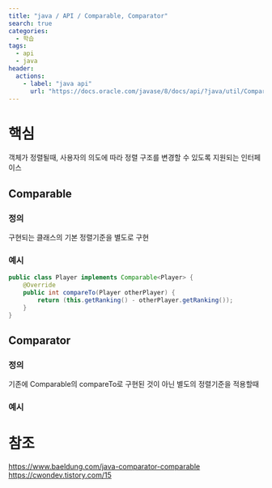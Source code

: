 ```yaml
---
title: "java / API / Comparable, Comparator"
search: true
categories: 
  - 학습
tags: 
  - api
  - java
header:  
  actions:
    - label: "java api"
      url: "https://docs.oracle.com/javase/8/docs/api/?java/util/Comparator.html"
---
```


# 핵심
객체가 정렬될때, 사용자의 의도에 따라 정렬 구조를 변경할 수 있도록 지원되는 인터페이스
## Comparable
### 정의
구현되는 클래스의 기본 정렬기준을 별도로 구현
### 예시
```java
public class Player implements Comparable<Player> {
    @Override
    public int compareTo(Player otherPlayer) {
        return (this.getRanking() - otherPlayer.getRanking());
    }
}
```
## Comparator
### 정의
기존에 Comparable의 compareTo로 구현된 것이 아닌 별도의 정렬기준을 적용할때
### 예시

# 참조
https://www.baeldung.com/java-comparator-comparable
https://cwondev.tistory.com/15
<!--stackedit_data:
eyJoaXN0b3J5IjpbODA4MjA0MjUwXX0=
-->